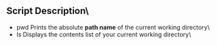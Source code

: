 ## Script Description\

 * pwd    Prints the absolute **path name** of the current working directory\
 * ls     Displays the contents list of your current working directory\ 